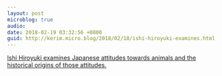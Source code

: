 ```yaml
---
layout: post
microblog: true
audio: 
date: 2018-02-19 03:32:56 +0800
guid: http://kerim.micro.blog/2018/02/18/ishi-hiroyuki-examines.html
---
```

[Ishi Hiroyuki examines Japanese attitudes towards animals and the historical origins of those attitudes.](https://www.nippon.com/en/features/c03910/) 
